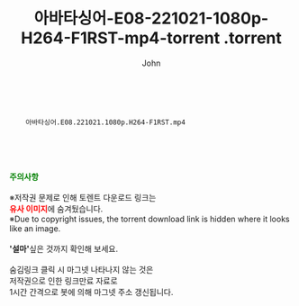 ﻿---
layout: post
title:  "                   아바타싱어-E08-221021-1080p-H264-F1RST-mp4-torrent                .torrent"
author: John
categories: [ TV ]
tags: [  ]
image:  
description: "                   아바타싱어-E08-221021-1080p-H264-F1RST-mp4-torrent                 torrent 정보 공유"
toc: true
toc_sticky: true
---

<br>

        아바타싱어.E08.221021.1080p.H264-F1RST.mp4    
    
<br><br><br>
<p data-ke-size="size16"><b><span style="color: green;">주의사항</span></b><br /><br />※저작권 문제로 인해 토렌트 다운로드 링크는<br /><b><span style="color: red;">유사 이미지</span></b>에 숨겨뒀습니다.<br />※Due to copyright issues, the torrent download link is hidden where it looks like an image.<br /><br /><b>'설마'</b>싶은 것까지 확인해 보세요.<br /><br />숨김링크 클릭 시 마그넷 나타나지 않는 것은<br />저작권으로 인한 링크만료 자료로<br />1시간 간격으로 봇에 의해 마그넷 주소 갱신됩니다.</p>
